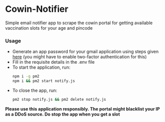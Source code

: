 # Cowin-Notifier
Simple email notifier app to scrape the cowin portal for getting available vaccination slots for your age and pincode

### Usage
*   Generate an app password for your gmail application using steps given [here](https://support.google.com/accounts/answer/185833?p=InvalidSecondFactor&visit_id=637554658548216477-2576856839&rd=1) (you might have to enable two-factor authentication for this)
*   Fill in the requisite details in the .env file
*   To start the application, run:
    ```bash
    npm i -g pm2
    npm i && pm2 start notify.js
    ```
*   To close the app, run: 
    ```bash
    pm2 stop notify.js && pm2 delete notify.js
    ```

**Please use this application responsibly. The portal might blacklist your IP as a DDoS source. Do stop the app when you get a slot**